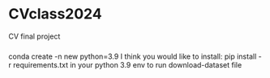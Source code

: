 # CVclass2024
CV final project

### 
conda create -n new python=3.9 
I think you would like to install: pip install -r requirements.txt in your python 3.9 env to run download-dataset file
